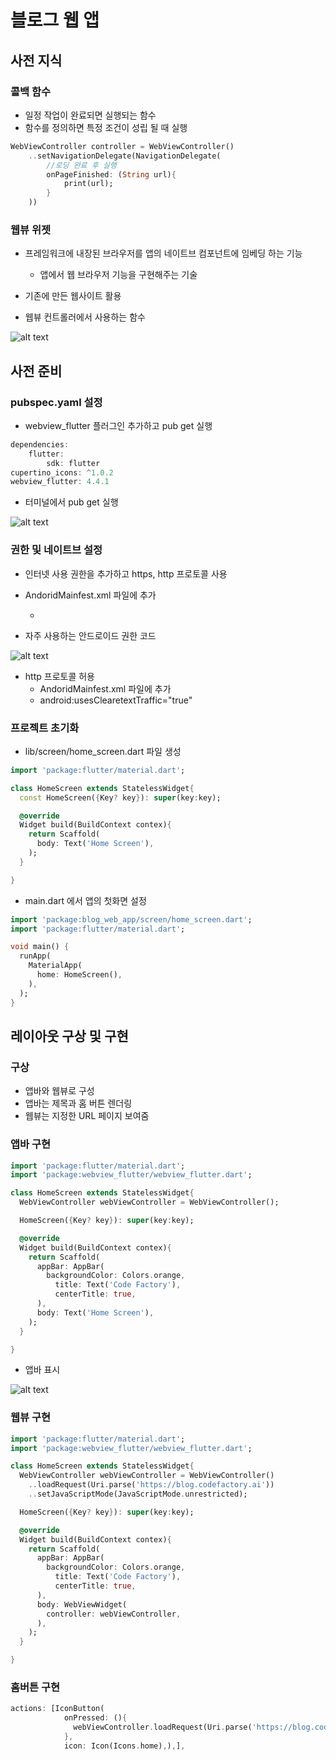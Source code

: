 # 블로그 웹 앱
## 사전 지식
### 콜백 함수
- 일정 작업이 완료되면 실행되는 함수
- 함수를 정의하면 특정 조건이 성립 될 때 실행

```dart 
WebViewController controller = WebViewController()
    ..setNavigationDelegate(NavigationDelegate(
        //로딩 완료 후 실행
        onPageFinished: (String url){
            print(url);
        }
    ))
```

### 웹뷰 위젯
- 프레임워크에 내장된 브라우저를 앱의 네이트브 컴포넌트에 임베딩 하는 기능
    - 앱에서 웹 브라우저 기능을 구현해주는 기술
- 기존에 만든 웹사이트 활용

- 웹뷰 컨트롤러에서 사용하는 함수

![alt text](image.png)

## 사전 준비
### pubspec.yaml 설정
- webview_flutter 플러그인 추가하고 pub get 실행

```dart
dependencies:
    flutter:
        sdk: flutter
cupertino_icons: ^1.0.2
webview_flutter: 4.4.1

```

- 터미널에서 pub get 실행

![alt text](image-1.png)

### 권한 및 네이트브 설정
- 인터넷 사용 권한을 추가하고 https, http 프로토콜 사용
- AndoridMainfest.xml 파일에 추가
    - <uses-permission android:name="android.permission.INTERNET" />

- 자주 사용하는 안드로이드 권한 코드

![alt text](image-2.png)

- http 프로토콜 허용
    - AndoridMainfest.xml 파일에 추가
    - android:usesClearetextTraffic="true"

### 프로젝트 초기화
- lib/screen/home_screen.dart 파일 생성

```dart
import 'package:flutter/material.dart';

class HomeScreen extends StatelessWidget{
  const HomeScreen({Key? key}): super(key:key);

  @override
  Widget build(BuildContext contex){
    return Scaffold(
      body: Text('Home Screen'),
    );
  }

}
```

- main.dart 에서 앱의 첫화면 설정
```dart
import 'package:blog_web_app/screen/home_screen.dart';
import 'package:flutter/material.dart';

void main() {
  runApp(
    MaterialApp(
      home: HomeScreen(),
    ),
  );
}

```


## 레이아웃 구상 및 구현
### 구상
- 앱바와 웹뷰로 구성
- 앱바는 제목과 홈 버튼 렌더링
- 웹뷰는 지정한 URL 페이지 보여줌

### 앱바 구현
```dart
import 'package:flutter/material.dart';
import 'package:webview_flutter/webview_flutter.dart';

class HomeScreen extends StatelessWidget{
  WebViewController webViewController = WebViewController();

  HomeScreen({Key? key}): super(key:key);

  @override
  Widget build(BuildContext contex){
    return Scaffold(
      appBar: AppBar(
        backgroundColor: Colors.orange,
          title: Text('Code Factory'),
          centerTitle: true,
      ),
      body: Text('Home Screen'),
    );
  }

}
```
- 앱바 표시

![alt text](image-3.png)

### 웹뷰 구현
```dart
import 'package:flutter/material.dart';
import 'package:webview_flutter/webview_flutter.dart';

class HomeScreen extends StatelessWidget{
  WebViewController webViewController = WebViewController()
    ..loadRequest(Uri.parse('https://blog.codefactory.ai'))
    ..setJavaScriptMode(JavaScriptMode.unrestricted);

  HomeScreen({Key? key}): super(key:key);

  @override
  Widget build(BuildContext contex){
    return Scaffold(
      appBar: AppBar(
        backgroundColor: Colors.orange,
          title: Text('Code Factory'),
          centerTitle: true,
      ),
      body: WebViewWidget(
        controller: webViewController,
      ),
    );
  }

}
```

### 홈버튼 구현
```dart
actions: [IconButton(
            onPressed: (){
              webViewController.loadRequest(Uri.parse('https://blog.codefactory.ai'));
            },
            icon: Icon(Icons.home),),],

```

